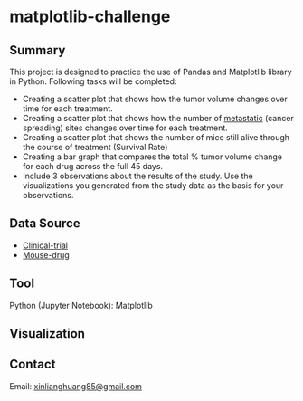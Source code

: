 # matplotlib-challenge
## Summary ##
This project is designed to practice the use of Pandas and Matplotlib library in Python. Following tasks will be completed:
* Creating a scatter plot that shows how the tumor volume changes over time for each treatment.
* Creating a scatter plot that shows how the number of [metastatic](https://en.wikipedia.org/wiki/Metastasis) (cancer spreading) sites changes over time for each treatment.
* Creating a scatter plot that shows the number of mice still alive through the course of treatment (Survival Rate)
* Creating a bar graph that compares the total % tumor volume change for each drug across the full 45 days.
* Include 3 observations about the results of the study. Use the visualizations you generated from the study data as the basis for your observations.
## Data Source ##
* [Clinical-trial](data/clinicaltrial_data.csv)
* [Mouse-drug](data/mouse_drug_data.csv)
## Tool ##
Python (Jupyter Notebook): Matplotlib
## Visualization ##

## Contact ##
Email: xinlianghuang85@gmail.com